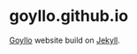 # goyllo.github.io

[Goyllo](https://www.goyllo.com "Goyllo") website build on [Jekyll](https://www.goyllo.com/jekyll/ "Jekyll").
